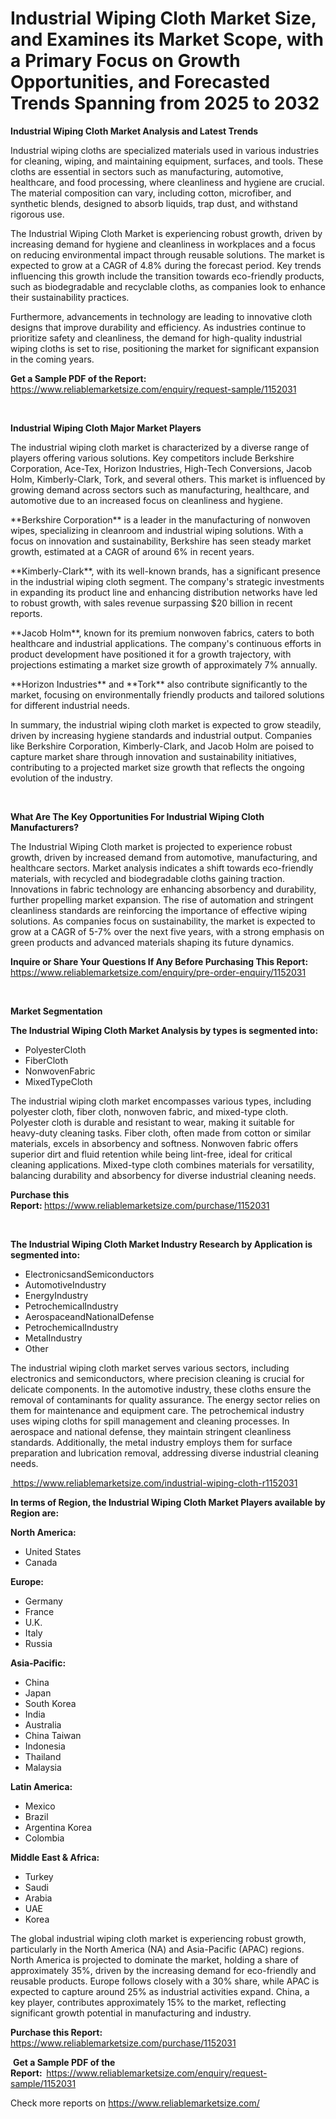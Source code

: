 <p><h1>Industrial Wiping Cloth Market Size, and Examines its Market Scope, with a Primary Focus on Growth Opportunities, and Forecasted Trends Spanning from 2025 to 2032</h1></p><p><strong>Industrial Wiping Cloth Market Analysis and Latest Trends</strong></p>
<p><p>Industrial wiping cloths are specialized materials used in various industries for cleaning, wiping, and maintaining equipment, surfaces, and tools. These cloths are essential in sectors such as manufacturing, automotive, healthcare, and food processing, where cleanliness and hygiene are crucial. The material composition can vary, including cotton, microfiber, and synthetic blends, designed to absorb liquids, trap dust, and withstand rigorous use.</p><p>The Industrial Wiping Cloth Market is experiencing robust growth, driven by increasing demand for hygiene and cleanliness in workplaces and a focus on reducing environmental impact through reusable solutions. The market is expected to grow at a CAGR of 4.8% during the forecast period. Key trends influencing this growth include the transition towards eco-friendly products, such as biodegradable and recyclable cloths, as companies look to enhance their sustainability practices. </p><p>Furthermore, advancements in technology are leading to innovative cloth designs that improve durability and efficiency. As industries continue to prioritize safety and cleanliness, the demand for high-quality industrial wiping cloths is set to rise, positioning the market for significant expansion in the coming years.</p></p>
<p><strong>Get a Sample PDF of the Report:&nbsp;</strong> <a href="https://www.reliablemarketsize.com/enquiry/request-sample/1152031?utm_campaign=3092&utm_medium=2&utm_source=Github&utm_content=ia&utm_term=31032025&utm_id=industrial-wiping-cloth">https://www.reliablemarketsize.com/enquiry/request-sample/1152031</a></p>
<p>&nbsp;</p>
<p><strong>Industrial Wiping Cloth Major Market Players</strong></p>
<p><p>The industrial wiping cloth market is characterized by a diverse range of players offering various solutions. Key competitors include Berkshire Corporation, Ace-Tex, Horizon Industries, High-Tech Conversions, Jacob Holm, Kimberly-Clark, Tork, and several others. This market is influenced by growing demand across sectors such as manufacturing, healthcare, and automotive due to an increased focus on cleanliness and hygiene.</p><p>**Berkshire Corporation** is a leader in the manufacturing of nonwoven wipes, specializing in cleanroom and industrial wiping solutions. With a focus on innovation and sustainability, Berkshire has seen steady market growth, estimated at a CAGR of around 6% in recent years. </p><p>**Kimberly-Clark**, with its well-known brands, has a significant presence in the industrial wiping cloth segment. The company's strategic investments in expanding its product line and enhancing distribution networks have led to robust growth, with sales revenue surpassing $20 billion in recent reports.</p><p>**Jacob Holm**, known for its premium nonwoven fabrics, caters to both healthcare and industrial applications. The company's continuous efforts in product development have positioned it for a growth trajectory, with projections estimating a market size growth of approximately 7% annually.</p><p>**Horizon Industries** and **Tork** also contribute significantly to the market, focusing on environmentally friendly products and tailored solutions for different industrial needs.</p><p>In summary, the industrial wiping cloth market is expected to grow steadily, driven by increasing hygiene standards and industrial output. Companies like Berkshire Corporation, Kimberly-Clark, and Jacob Holm are poised to capture market share through innovation and sustainability initiatives, contributing to a projected market size growth that reflects the ongoing evolution of the industry.</p></p>
<p>&nbsp;</p>
<p><strong>What Are The Key Opportunities For Industrial Wiping Cloth Manufacturers?</strong></p>
<p><p>The Industrial Wiping Cloth market is projected to experience robust growth, driven by increased demand from automotive, manufacturing, and healthcare sectors. Market analysis indicates a shift towards eco-friendly materials, with recycled and biodegradable cloths gaining traction. Innovations in fabric technology are enhancing absorbency and durability, further propelling market expansion. The rise of automation and stringent cleanliness standards are reinforcing the importance of effective wiping solutions. As companies focus on sustainability, the market is expected to grow at a CAGR of 5-7% over the next five years, with a strong emphasis on green products and advanced materials shaping its future dynamics.</p></p>
<p><strong>Inquire or Share Your Questions If Any Before Purchasing This Report:</strong> <a href="https://www.reliablemarketsize.com/enquiry/pre-order-enquiry/1152031?utm_campaign=3092&utm_medium=2&utm_source=Github&utm_content=ia&utm_term=31032025&utm_id=industrial-wiping-cloth">https://www.reliablemarketsize.com/enquiry/pre-order-enquiry/1152031</a></p>
<p>&nbsp;</p>
<p><strong>Market Segmentation</strong></p>
<p><strong>The Industrial Wiping Cloth Market Analysis by types is segmented into:</strong></p>
<p><ul><li>PolyesterCloth</li><li>FiberCloth</li><li>NonwovenFabric</li><li>MixedTypeCloth</li></ul></p>
<p><p>The industrial wiping cloth market encompasses various types, including polyester cloth, fiber cloth, nonwoven fabric, and mixed-type cloth. Polyester cloth is durable and resistant to wear, making it suitable for heavy-duty cleaning tasks. Fiber cloth, often made from cotton or similar materials, excels in absorbency and softness. Nonwoven fabric offers superior dirt and fluid retention while being lint-free, ideal for critical cleaning applications. Mixed-type cloth combines materials for versatility, balancing durability and absorbency for diverse industrial cleaning needs.</p></p>
<p><strong>Purchase this Report:&nbsp;</strong><a href="https://www.reliablemarketsize.com/purchase/1152031?utm_campaign=3092&utm_medium=2&utm_source=Github&utm_content=ia&utm_term=31032025&utm_id=industrial-wiping-cloth">https://www.reliablemarketsize.com/purchase/1152031</a></p>
<p>&nbsp;</p>
<p><strong>The Industrial Wiping Cloth Market Industry Research by Application is segmented into:</strong></p>
<p><ul><li>ElectronicsandSemiconductors</li><li>AutomotiveIndustry</li><li>EnergyIndustry</li><li>PetrochemicalIndustry</li><li>AerospaceandNationalDefense</li><li>PetrochemicalIndustry</li><li>MetalIndustry</li><li>Other</li></ul></p>
<p><p>The industrial wiping cloth market serves various sectors, including electronics and semiconductors, where precision cleaning is crucial for delicate components. In the automotive industry, these cloths ensure the removal of contaminants for quality assurance. The energy sector relies on them for maintenance and equipment care. The petrochemical industry uses wiping cloths for spill management and cleaning processes. In aerospace and national defense, they maintain stringent cleanliness standards. Additionally, the metal industry employs them for surface preparation and lubrication removal, addressing diverse industrial cleaning needs.</p></p>
<p><a href="https://www.reliablemarketsize.com/industrial-wiping-cloth-r1152031?utm_campaign=3092&utm_medium=2&utm_source=Github&utm_content=ia&utm_term=31032025&utm_id=industrial-wiping-cloth">&nbsp;https://www.reliablemarketsize.com/industrial-wiping-cloth-r1152031</a></p>
<p><strong>In terms of Region, the Industrial Wiping Cloth Market Players available by Region are:</strong></p>
<p>
    <p> <strong> North America: </strong>
        <ul>
            <li>United States</li>
            <li>Canada</li>
        </ul>
        </p> 
    <p> <strong> Europe: </strong>
        <ul>
            <li>Germany</li>
            <li>France</li>
            <li>U.K.</li>
            <li>Italy</li>
            <li>Russia</li>
        </ul>
        </p> 
    <p> <strong> Asia-Pacific: </strong>
        <ul>
            <li>China</li>
            <li>Japan</li>
            <li>South Korea</li>
            <li>India</li>
            <li>Australia</li>
            <li>China Taiwan</li>
            <li>Indonesia</li>
            <li>Thailand</li>
            <li>Malaysia</li>
        </ul>
        </p> 
    <p> <strong> Latin America: </strong>
        <ul>
            <li>Mexico</li>
            <li>Brazil</li>
            <li>Argentina Korea</li>
            <li>Colombia</li>
        </ul>
        </p> 
    <p> <strong> Middle East & Africa: </strong>
        <ul>
            <li>Turkey</li>
            <li>Saudi</li>
            <li>Arabia</li>
            <li>UAE</li>
            <li>Korea</li>
        </ul>
    </p>
    </p>
<p><p>The global industrial wiping cloth market is experiencing robust growth, particularly in the North America (NA) and Asia-Pacific (APAC) regions. North America is projected to dominate the market, holding a share of approximately 35%, driven by the increasing demand for eco-friendly and reusable products. Europe follows closely with a 30% share, while APAC is expected to capture around 25% as industrial activities expand. China, a key player, contributes approximately 15% to the market, reflecting significant growth potential in manufacturing and industry.</p></p>
<p><strong>Purchase this Report: </strong><a href="https://www.reliablemarketsize.com/purchase/1152031?utm_campaign=3092&utm_medium=2&utm_source=Github&utm_content=ia&utm_term=31032025&utm_id=industrial-wiping-cloth">https://www.reliablemarketsize.com/purchase/1152031</a></p>
<p>&nbsp;<strong>Get a Sample PDF of the Report:&nbsp;&nbsp;</strong><a href="https://www.reliablemarketsize.com/enquiry/request-sample/1152031?utm_campaign=3092&utm_medium=2&utm_source=Github&utm_content=ia&utm_term=31032025&utm_id=industrial-wiping-cloth">https://www.reliablemarketsize.com/enquiry/request-sample/1152031</a></p>
<p><strong></strong></p>
<p>Check more reports on <a href="https://www.reliablemarketsize.com/?utm_campaign=3092&utm_medium=2&utm_source=Github&utm_content=ia&utm_term=31032025&utm_id=industrial-wiping-cloth">https://www.reliablemarketsize.com/</a></p>